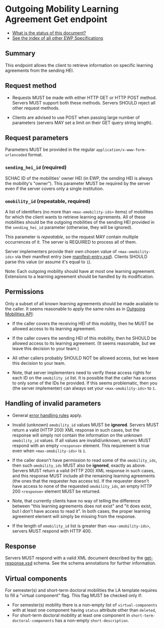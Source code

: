 Outgoing Mobility Learning Agreement Get endpoint
=================================================

* [What is the status of this document?][statuses]
* [See the index of all other EWP Specifications][develhub]


Summary
-------

This endpoint allows the client to retrieve information on specific
learning agreements from the sending HEI.


Request method
--------------

 * Requests MUST be made with either HTTP GET or HTTP POST method. Servers MUST
   support both these methods. Servers SHOULD reject all other request methods.

 * Clients are advised to use POST when passing large number of parameters
   (servers MAY set a limit on their GET query string length).


Request parameters
------------------

Parameters MUST be provided in the regular `application/x-www-form-urlencoded`
format.


### `sending_hei_id` (required)

SCHAC ID of the mobilities' owner HEI (in EWP, the *sending* HEI is always the
mobility's "owner"). This parameter MUST be required by the server even if the
server covers only a single institution.


### `omobility_id` (repeatable, required)

A list of identifiers (no more than `<max-omobility-ids>` items) of mobilities
for which the client wants to retrieve learning agrrements. All of these mobilities
should be the outgoing mobilities of the sending HEI provided in the
`sending_hei_id` parameter (otherwise, they will be ignored).

This parameter is *repeatable*, so the request MAY contain multiple occurrences
of it. The server is REQUIRED to process all of them.

Server implementers provide their own chosen value of `<max-omobility-ids>` via
their manifest entry (see [manifest-entry.xsd](manifest-entry.xsd)). Clients
SHOULD parse this value (or assume it's equal to `1`).

Note: Each outgoing mobility should have at most one learning agreement.
Extensions to a learning agreement should be handled by its modification.


Permissions
-----------

Only a subset of all known learning agreements should be made available to the caller.
It seems reasonable to apply the same rules as in [Outgoing Mobilities API][omobilities]:

 * If the caller covers the receiving HEI of this mobility, then he MUST be
   allowed access to its learning agreement.

 * If the caller covers the sending HEI of this mobility, then he SHOULD be
   allowed access to its learning agreement. (It seems reasonable, but we leave this decision
   to your team.)

 * All other callers probably SHOULD NOT be allowed access, but we leave this
   decision to your team.

 * Note, that server implementers need to verify these access rights for each
   ID on the `omobility_id` list. It is possible that the caller has access to
   only some of the IDs he provided. If this seems problematic, then you (the
   server implementer) can always set your `<max-omobility-ids>` to `1`.


Handling of invalid parameters
------------------------------

 * General [error handling rules][error-handling] apply.

 * Invalid (unknown) `omobility_id` values MUST be **ignored**. Servers MUST
   return a valid (HTTP 200) XML response in such cases, but the response will
   simply not contain the information on the unknown `omobility_id` values. If
   all values are invalid/unknown, servers MUST respond with an empty
   `<response>` element. This requirement is true even when
   `<max-omobility-ids>` is `1`.

 * If the caller doesn't have permission to read some of the `omobility_ids`,
   then such `omobility_ids` MUST also be **ignored**, exactly as above. Servers
   MUST return a valid (HTTP 200) XML response in such cases, and this response
   MUST include all the remaining learning agreements (the ones that the requester *has*
   access to). If the requester doesn't have access to none of the requested
   `omobility_ids`, an empty HTTP 200 `<response>` element MUST be returned.

 * Note, that currently clients have no way of telling the difference between
   "this learning agreements does not exist" and "it does exist, but I don't have access
   to read it". In both cases, the proper learning agreement element will simply be
   missing from the response.

 * If the length of `omobility_id` list is greater than `<max-omobility-ids>`,
   servers MUST respond with HTTP 400.


Response
--------

Servers MUST respond with a valid XML document described by the
[get-response.xsd](get-response.xsd) schema. See the schema annotations for
further information.


Virtual components
------------------

For semester(s) and short-term doctoral mobilities the LA template requires to fill a "virtual component" flag.
This flag MUST be checked only if:
 * For semester(s) mobility there is a non-empty list of `virtual-components` with at least one component having `status`
attribute other than `deleted`,
 * For short-term doctoral mobility at least one component in `short-term-doctoral-components` has a non-empty
`short-description`.


[develhub]: http://developers.erasmuswithoutpaper.eu/
[statuses]: https://github.com/erasmus-without-paper/ewp-specs-management#statuses
[omobilities]: https://github.com/erasmus-without-paper/ewp-specs-api-omobilities
[error-handling]: https://github.com/erasmus-without-paper/ewp-specs-architecture#error-handling
